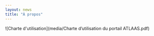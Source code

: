 ```yaml
---
layout: news
title: "À propos"
---
```


![Charte d'utilisation](media/Charte d’utilisation du portail ATLAAS.pdf)
